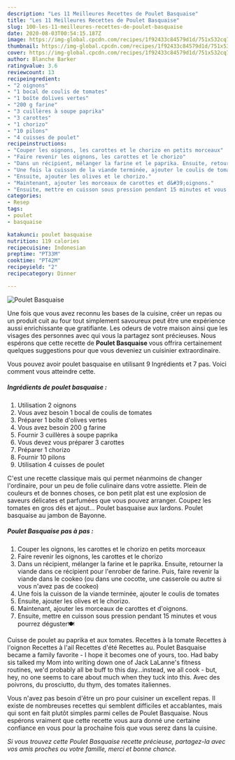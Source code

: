 ```yaml
---
description: "Les 11 Meilleures Recettes de Poulet Basquaise"
title: "Les 11 Meilleures Recettes de Poulet Basquaise"
slug: 100-les-11-meilleures-recettes-de-poulet-basquaise
date: 2020-08-03T00:54:15.187Z
image: https://img-global.cpcdn.com/recipes/1f92433c84579d1d/751x532cq70/poulet-basquaise-photo-principale-de-la-recette.jpg
thumbnail: https://img-global.cpcdn.com/recipes/1f92433c84579d1d/751x532cq70/poulet-basquaise-photo-principale-de-la-recette.jpg
cover: https://img-global.cpcdn.com/recipes/1f92433c84579d1d/751x532cq70/poulet-basquaise-photo-principale-de-la-recette.jpg
author: Blanche Barker
ratingvalue: 3.6
reviewcount: 13
recipeingredient:
- "2 oignons"
- "1 bocal de coulis de tomates"
- "1 boîte dolives vertes"
- "200 g farine"
- "3 cuillères à soupe paprika"
- "3 carottes"
- "1 chorizo"
- "10 pilons"
- "4 cuisses de poulet"
recipeinstructions:
- "Couper les oignons, les carottes et le chorizo en petits morceaux"
- "Faire revenir les oignons, les carottes et le chorizo"
- "Dans un récipient, mélanger la farine et le paprika. Ensuite, retourner la viande dans ce récipient pour l&#39;enrober de farine. Puis, faire revenir la viande dans le cookeo (ou dans une cocotte, une casserole ou autre si vous n&#39;avez pas de cookeo)"
- "Une fois la cuisson de la viande terminée, ajouter le coulis de tomates"
- "Ensuite, ajouter les olives et le chorizo."
- "Maintenant, ajouter les morceaux de carottes et d&#39;oignons."
- "Ensuite, mettre en cuisson sous pression pendant 15 minutes et vous pourrez déguster🍽️"
categories:
- Resep
tags:
- poulet
- basquaise

katakunci: poulet basquaise 
nutrition: 119 calories
recipecuisine: Indonesian
preptime: "PT33M"
cooktime: "PT42M"
recipeyield: "2"
recipecategory: Dinner

---
```



![Poulet Basquaise](https://img-global.cpcdn.com/recipes/1f92433c84579d1d/751x532cq70/poulet-basquaise-photo-principale-de-la-recette.jpg)

Une fois que vous avez reconnu les bases de la cuisine, créer un repas ou un produit cuit au four tout simplement savoureux peut être une expérience aussi enrichissante que gratifiante. Les odeurs de votre maison ainsi que les visages des personnes avec qui vous la partagez sont précieuses. Nous espérons que cette recette de <strong> Poulet Basquaise </strong> vous offrira certainement quelques suggestions pour que vous deveniez un cuisinier extraordinaire.

<!--inarticleads1-->

Vous pouvez avoir poulet basquaise en utilisant 9 Ingrédients et 7 pas. Voici comment vous atteindre cette.

##### Ingrédients de poulet basquaise :

1. Utilisation 2 oignons
1. Vous avez besoin 1 bocal de coulis de tomates
1. Préparer 1 boîte d&#39;olives vertes
1. Vous avez besoin 200 g farine
1. Fournir 3 cuillères à soupe paprika
1. Vous devez vous préparer 3 carottes
1. Préparer 1 chorizo
1. Fournir 10 pilons
1. Utilisation 4 cuisses de poulet


C&#39;est une recette classique mais qui permet néanmoins de changer l&#39;ordinaire, pour un peu de folie culinaire dans votre assiette. Plein de couleurs et de bonnes choses, ce bon petit plat est une explosion de saveurs délicates et parfumées que vous pouvez arranger. Coupez les tomates en gros dés et ajout… Poulet basquaise aux lardons. Poulet basquaise au jambon de Bayonne. 

<!--inarticleads2-->

##### Poulet Basquaise pas à pas :

1. Couper les oignons, les carottes et le chorizo en petits morceaux
1. Faire revenir les oignons, les carottes et le chorizo
1. Dans un récipient, mélanger la farine et le paprika. Ensuite, retourner la viande dans ce récipient pour l&#39;enrober de farine. Puis, faire revenir la viande dans le cookeo (ou dans une cocotte, une casserole ou autre si vous n&#39;avez pas de cookeo)
1. Une fois la cuisson de la viande terminée, ajouter le coulis de tomates
1. Ensuite, ajouter les olives et le chorizo.
1. Maintenant, ajouter les morceaux de carottes et d&#39;oignons.
1. Ensuite, mettre en cuisson sous pression pendant 15 minutes et vous pourrez déguster🍽️


Cuisse de poulet au paprika et aux tomates. Recettes à la tomate Recettes à l&#39;oignon Recettes à l&#39;ail Recettes d&#39;été Recettes au. Poulet Basquaise became a family favorite - I hope it becomes one of yours, too. Had baby sis talked my Mom into writing down one of Jack LaLanne&#39;s fitness routines, we&#39;d probably all be buff to this day…instead, we all cook - but, hey, no one seems to care about much when they tuck into this. Avec des poivrons, du prosciutto, du thym, des tomates italiennes. 

<!--inarticleads1-->

<p>
Vous n'avez pas besoin d'être un pro pour cuisiner un excellent repas. Il existe de nombreuses recettes qui semblent difficiles et accablantes, mais qui sont en fait plutôt simples parmi celles de Poulet Basquaise. Nous espérons vraiment que cette recette vous aura donné une certaine confiance en vous pour la prochaine fois que vous serez dans la cuisine.
</p>

<p>
<i>Si vous trouvez cette Poulet Basquaise recette précieuse, partagez-la avec vos amis proches ou votre famille, merci et bonne chance.</i>
</p>
